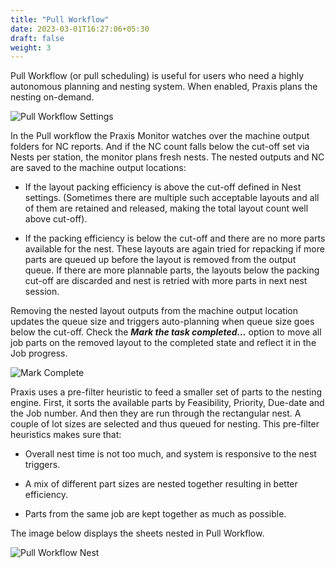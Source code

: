 ```yaml
---
title: "Pull Workflow"
date: 2023-03-01T16:27:06+05:30
draft: false
weight: 3
---
```


Pull Workflow (or pull scheduling) is useful for users who need a highly autonomous planning and nesting system. When enabled, Praxis plans the nesting on-demand.

![Pull Workflow Settings](/images/PullWorkflowSettings.png)

In the Pull workflow the Praxis Monitor watches over the machine output folders for NC reports. And if the NC count falls below the cut-off set via Nests per station, the monitor plans fresh nests. The nested outputs and NC are saved to the machine output locations:

* If the layout packing efficiency is above the cut-off defined in Nest settings. (Sometimes there are multiple such acceptable layouts and all of them are retained and released, making the total layout count well above cut-off). 

* If the packing efficiency is below the cut-off and there are no more parts available for the nest. These layouts are again tried for repacking if more parts are queued up before the layout is removed from the output queue. If there are more plannable parts, the layouts below the packing cut-off are discarded and nest is retried with more parts in next nest session.

Removing the nested layout outputs from the machine output location updates the queue size and triggers auto-planning when queue size goes below the cut-off. Check the _**Mark the task completed…**_ option to move all job parts on the removed layout to the completed state and reflect it in the Job progress.

![Mark Complete](/images/MarkComplete.png)

Praxis uses a pre-filter heuristic to feed a smaller set of parts to the nesting engine. First, it sorts the available parts by Feasibility, Priority, Due-date and the Job number. And then they are run through the rectangular nest. A couple of lot sizes are selected and thus queued for nesting. This pre-filter heuristics makes sure that:

* Overall nest time is not too much, and system is responsive to the nest triggers. 

* A mix of different part sizes are nested together resulting in better efficiency. 

* Parts from the same job are kept together as much as possible. 

The image below displays the sheets nested in Pull Workflow.

![Pull Workflow Nest](/images/PullWorkflowNest.png)
